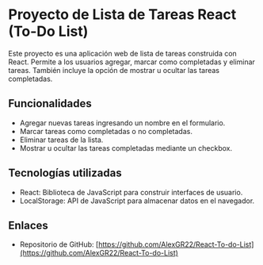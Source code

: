 # Proyecto de Lista de Tareas React (To-Do List)

Este proyecto es una aplicación web de lista de tareas construida con React. Permite a los usuarios agregar, marcar como completadas y eliminar tareas. También incluye la opción de mostrar u ocultar las tareas completadas.

## Funcionalidades

- Agregar nuevas tareas ingresando un nombre en el formulario.
- Marcar tareas como completadas o no completadas.
- Eliminar tareas de la lista.
- Mostrar u ocultar las tareas completadas mediante un checkbox.

## Tecnologías utilizadas

- React: Biblioteca de JavaScript para construir interfaces de usuario.
- LocalStorage: API de JavaScript para almacenar datos en el navegador.

## Enlaces

- Repositorio de GitHub: [https://github.com/AlexGR22/React-To-do-List](https://github.com/AlexGR22/React-To-do-List)
